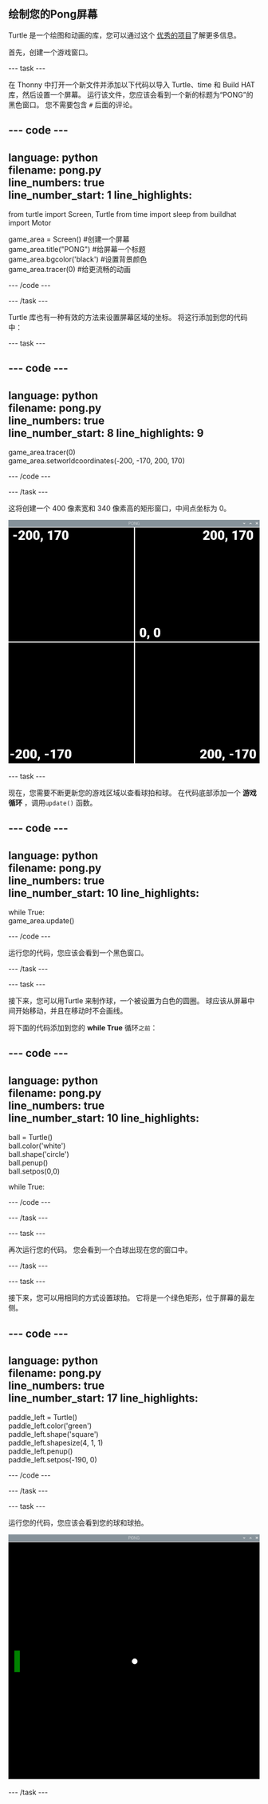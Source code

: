 ## 绘制您的Pong屏幕

Turtle 是一个绘图和动画的库，您可以通过这个 [优秀的项目](https://projects.raspberrypi.org/en/projects/turtle-race)了解更多信息。


首先，创建一个游戏窗口。

--- task ---

在 Thonny 中打开一个新文件并添加以下代码以导入 Turtle、time 和 Build HAT 库，然后设置一个屏幕。 运行该文件，您应该会看到一个新的标题为“PONG”的黑色窗口。 您不需要包含 `#` 后面的评论。

--- code ---
---
language: python   
filename: pong.py   
line_numbers: true   
line_number_start: 1
line_highlights:
---

from turtle import Screen, Turtle from time import sleep from buildhat import Motor

game_area = Screen() #创建一个屏幕   
game_area.title("PONG") #给屏幕一个标题   
game_area.bgcolor('black') #设置背景颜色   
game_area.tracer(0) #给更流畅的动画

--- /code ---

--- /task ---

Turtle 库也有一种有效的方法来设置屏幕区域的坐标。 将这行添加到您的代码中：

--- task ---

--- code ---
---
language: python   
filename: pong.py   
line_numbers: true   
line_number_start: 8
line_highlights: 9
---

game_area.tracer(0)   
game_area.setworldcoordinates(-200, -170, 200, 170)

--- /code ---

--- /task ---

这将创建一个 400 像素宽和 340 像素高的矩形窗口，中间点坐标为 0。

![游戏窗口的屏幕截图，显示了每个角和中心的坐标。 左上角是-200,170，右上角是200,170，左下角是-200,-170，右下角是200,-170。 中心为 0,0。](images/coords.png)

--- task ---

现在，您需要不断更新您的游戏区域以查看球拍和球。 在代码底部添加一个 **游戏循环** ，调用`update()` 函数。

--- code ---
---
language: python   
filename: pong.py   
line_numbers: true   
line_number_start: 10
line_highlights:
---

while True:   
game_area.update()

--- /code ---

运行您的代码，您应该会看到一个黑色窗口。

--- /task ---

--- task ---

接下来，您可以用Turtle 来制作球，一个被设置为白色的圆圈。 球应该从屏幕中间开始移动，并且在移动时不会画线。

将下面的代码添加到您的 **while True** 循环`之前`：

--- code ---
---
language: python   
filename: pong.py   
line_numbers: true   
line_number_start: 10
line_highlights:
---

ball = Turtle()   
ball.color('white')   
ball.shape('circle')   
ball.penup()   
ball.setpos(0,0)

while True:

--- /code ---

--- /task ---

--- task ---

再次运行您的代码。 您会看到一个白球出现在您的窗口中。

--- /task ---

--- task ---

接下来，您可以用相同的方式设置球拍。 它将是一个绿色矩形，位于屏幕的最左侧。

--- code ---
---
language: python   
filename: pong.py   
line_numbers: true   
line_number_start: 17
line_highlights:
---

paddle_left = Turtle()   
paddle_left.color('green')   
paddle_left.shape('square')   
paddle_left.shapesize(4, 1, 1)   
paddle_left.penup()   
paddle_left.setpos(-190, 0)

--- /code ---

--- /task ---

--- task ---

运行您的代码，您应该会看到您的球和球拍。

![黑色窗口的中央有一个白色球，最左边有一个绿色球拍。](images/pong_static.png)

--- /task ---
